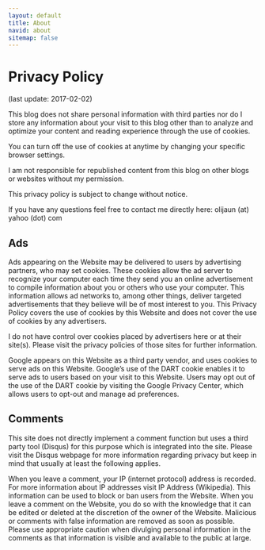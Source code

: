 ```yaml
---
layout: default
title: About
navid: about
sitemap: false
---
```


# Privacy Policy

(last update: 2017-02-02)

This blog does not share personal information with third parties nor do I store any information about your visit to this blog other than to analyze and optimize 
your content and reading experience through the use of cookies.

You can turn off the use of cookies at anytime by changing your specific browser settings.

I am not responsible for republished content from this blog on other blogs or websites without my permission.

This privacy policy is subject to change without notice.

If you have any questions feel free to contact me directly here: olijaun (at) yahoo (dot) com

## Ads

Ads appearing on the Website may be delivered to users by advertising partners, who may set cookies. These cookies allow the ad server to recognize your computer each time they send you an online advertisement to compile information about you or others who use your computer. This information allows ad networks to, among other things, deliver targeted advertisements that they believe will be of most interest to you. This Privacy Policy covers the use of cookies by this Website and does not cover the use of cookies by any advertisers.

I do not have control over cookies placed by advertisers here or at their site(s). Please visit the privacy policies of those sites for further information.

Google appears on this Website as a third party vendor, and uses cookies to serve ads on this Website. Google’s use of the DART cookie enables it to serve ads to users based on your visit to this Website. Users may opt out of the use of the DART cookie by visiting the Google Privacy Center, which allows users to opt-out and manage ad preferences. 

## Comments

This site does not directly implement a comment function but uses a third party tool (Disqus) for this purpose which is integrated into the site. Please visit the Disqus webpage for more information regarding privacy but keep in mind that usually at least the following applies.

When you leave a comment, your IP (internet protocol) address is recorded. For more information about IP addresses visit IP Address (Wikipedia). 
This information can be used to block or ban users from the Website. 
When you leave a comment on the Website, you do so with the knowledge that it can be edited or deleted at the discretion of the owner of the Website. 
Malicious or comments with false information are removed as soon as possible. 
Please use appropriate caution when divulging personal information in the comments as that information is visible and available to the public at large.


